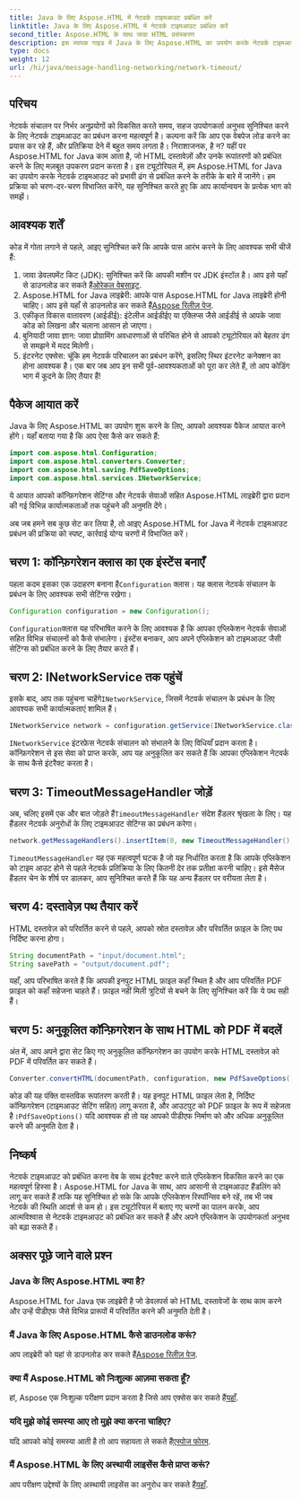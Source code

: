 ```yaml
---
title: Java के लिए Aspose.HTML में नेटवर्क टाइमआउट प्रबंधित करें
linktitle: Java के लिए Aspose.HTML में नेटवर्क टाइमआउट प्रबंधित करें
second_title: Aspose.HTML के साथ जावा HTML प्रसंस्करण
description: इस व्यापक गाइड में Java के लिए Aspose.HTML का उपयोग करके नेटवर्क टाइमआउट को प्रबंधित करना सीखें। प्रभावी टाइमआउट हैंडलिंग के साथ सहज उपयोगकर्ता अनुभव सुनिश्चित करें।
type: docs
weight: 12
url: /hi/java/message-handling-networking/network-timeout/
---
```

## परिचय
नेटवर्क संचालन पर निर्भर अनुप्रयोगों को विकसित करते समय, सहज उपयोगकर्ता अनुभव सुनिश्चित करने के लिए नेटवर्क टाइमआउट का प्रबंधन करना महत्वपूर्ण है। कल्पना करें कि आप एक वेबपेज लोड करने का प्रयास कर रहे हैं, और प्रतिक्रिया देने में बहुत समय लगता है। निराशाजनक, है न? यहीं पर Aspose.HTML for Java काम आता है, जो HTML दस्तावेज़ों और उनके रूपांतरणों को प्रबंधित करने के लिए मज़बूत उपकरण प्रदान करता है। इस ट्यूटोरियल में, हम Aspose.HTML for Java का उपयोग करके नेटवर्क टाइमआउट को प्रभावी ढंग से प्रबंधित करने के तरीके के बारे में जानेंगे। हम प्रक्रिया को चरण-दर-चरण विभाजित करेंगे, यह सुनिश्चित करते हुए कि आप कार्यान्वयन के प्रत्येक भाग को समझें।
## आवश्यक शर्तें
कोड में गोता लगाने से पहले, आइए सुनिश्चित करें कि आपके पास आरंभ करने के लिए आवश्यक सभी चीजें हैं:
1.  जावा डेवलपमेंट किट (JDK): सुनिश्चित करें कि आपकी मशीन पर JDK इंस्टॉल है। आप इसे यहाँ से डाउनलोड कर सकते हैं[ओरेकल वेबसाइट](https://www.oracle.com/java/technologies/javase-jdk11-downloads.html).
2.  Aspose.HTML for Java लाइब्रेरी: आपके पास Aspose.HTML for Java लाइब्रेरी होनी चाहिए। आप इसे यहाँ से डाउनलोड कर सकते हैं[Aspose रिलीज़ पेज](https://releases.aspose.com/html/java/).
3. एकीकृत विकास वातावरण (आईडीई): इंटेलीज आईडीईए या एक्लिप्स जैसे आईडीई से आपके जावा कोड को लिखना और चलाना आसान हो जाएगा।
4. बुनियादी जावा ज्ञान: जावा प्रोग्रामिंग अवधारणाओं से परिचित होने से आपको ट्यूटोरियल को बेहतर ढंग से समझने में मदद मिलेगी।
5. इंटरनेट एक्सेस: चूंकि हम नेटवर्क परिचालन का प्रबंधन करेंगे, इसलिए स्थिर इंटरनेट कनेक्शन का होना आवश्यक है।
एक बार जब आप इन सभी पूर्व-आवश्यकताओं को पूरा कर लेते हैं, तो आप कोडिंग भाग में कूदने के लिए तैयार हैं!
## पैकेज आयात करें
Java के लिए Aspose.HTML का उपयोग शुरू करने के लिए, आपको आवश्यक पैकेज आयात करने होंगे। यहाँ बताया गया है कि आप ऐसा कैसे कर सकते हैं:
```java
import com.aspose.html.Configuration;
import com.aspose.html.converters.Converter;
import com.aspose.html.saving.PdfSaveOptions;
import com.aspose.html.services.INetworkService;
```
ये आयात आपको कॉन्फ़िगरेशन सेटिंग्स और नेटवर्क सेवाओं सहित Aspose.HTML लाइब्रेरी द्वारा प्रदान की गई विभिन्न कार्यात्मकताओं तक पहुंचने की अनुमति देंगे।

अब जब हमने सब कुछ सेट कर लिया है, तो आइए Aspose.HTML for Java में नेटवर्क टाइमआउट प्रबंधन की प्रक्रिया को स्पष्ट, कार्रवाई योग्य चरणों में विभाजित करें।
## चरण 1: कॉन्फ़िगरेशन क्लास का एक इंस्टेंस बनाएँ
 पहला कदम इसका एक उदाहरण बनाना है`Configuration` क्लास। यह क्लास नेटवर्क संचालन के प्रबंधन के लिए आवश्यक सभी सेटिंग्स रखेगा।
```java
Configuration configuration = new Configuration();
```
`Configuration`क्लास यह परिभाषित करने के लिए आवश्यक है कि आपका एप्लिकेशन नेटवर्क सेवाओं सहित विभिन्न संचालनों को कैसे संभालेगा। इंस्टेंस बनाकर, आप अपने एप्लिकेशन को टाइमआउट जैसी सेटिंग्स को प्रबंधित करने के लिए तैयार करते हैं।
## चरण 2: INetworkService तक पहुंचें
 इसके बाद, आप तक पहुंचना चाहेंगे`INetworkService`, जिसमें नेटवर्क संचालन के प्रबंधन के लिए आवश्यक सभी कार्यात्मकताएं शामिल हैं।
```java
INetworkService network = configuration.getService(INetworkService.class);
```
`INetworkService` इंटरफ़ेस नेटवर्क संचालन को संभालने के लिए विधियाँ प्रदान करता है। कॉन्फ़िगरेशन से इस सेवा को प्राप्त करके, आप यह अनुकूलित कर सकते हैं कि आपका एप्लिकेशन नेटवर्क के साथ कैसे इंटरैक्ट करता है।
## चरण 3: TimeoutMessageHandler जोड़ें
 अब, चलिए इसमें एक और बात जोड़ते हैं`TimeoutMessageHandler` संदेश हैंडलर श्रृंखला के लिए। यह हैंडलर नेटवर्क अनुरोधों के लिए टाइमआउट सेटिंग्स का प्रबंधन करेगा।
```java
network.getMessageHandlers().insertItem(0, new TimeoutMessageHandler());
```
`TimeoutMessageHandler` यह एक महत्वपूर्ण घटक है जो यह निर्धारित करता है कि आपके एप्लिकेशन को टाइम आउट होने से पहले नेटवर्क प्रतिक्रिया के लिए कितनी देर तक प्रतीक्षा करनी चाहिए। इसे मैसेज हैंडलर चेन के शीर्ष पर डालकर, आप सुनिश्चित करते हैं कि यह अन्य हैंडलर पर वरीयता लेता है।
## चरण 4: दस्तावेज़ पथ तैयार करें
HTML दस्तावेज़ को परिवर्तित करने से पहले, आपको स्रोत दस्तावेज़ और परिवर्तित फ़ाइल के लिए पथ निर्दिष्ट करना होगा।
```java
String documentPath = "input/document.html";
String savePath = "output/document.pdf";
```
यहाँ, आप परिभाषित करते हैं कि आपकी इनपुट HTML फ़ाइल कहाँ स्थित है और आप परिवर्तित PDF फ़ाइल को कहाँ सहेजना चाहते हैं। फ़ाइल नहीं मिली त्रुटियों से बचने के लिए सुनिश्चित करें कि ये पथ सही हैं।
## चरण 5: अनुकूलित कॉन्फ़िगरेशन के साथ HTML को PDF में बदलें
अंत में, आप अपने द्वारा सेट किए गए अनुकूलित कॉन्फ़िगरेशन का उपयोग करके HTML दस्तावेज़ को PDF में परिवर्तित कर सकते हैं।
```java
Converter.convertHTML(documentPath, configuration, new PdfSaveOptions(), savePath);
```
 कोड की यह पंक्ति वास्तविक रूपांतरण करती है। यह इनपुट HTML फ़ाइल लेता है, निर्दिष्ट कॉन्फ़िगरेशन (टाइमआउट सेटिंग सहित) लागू करता है, और आउटपुट को PDF फ़ाइल के रूप में सहेजता है।`PdfSaveOptions()` यदि आवश्यक हो तो यह आपको पीडीएफ निर्माण को और अधिक अनुकूलित करने की अनुमति देता है।
## निष्कर्ष
नेटवर्क टाइमआउट को प्रबंधित करना वेब के साथ इंटरैक्ट करने वाले एप्लिकेशन विकसित करने का एक महत्वपूर्ण हिस्सा है। Aspose.HTML for Java के साथ, आप आसानी से टाइमआउट हैंडलिंग को लागू कर सकते हैं ताकि यह सुनिश्चित हो सके कि आपके एप्लिकेशन रिस्पॉन्सिव बने रहें, तब भी जब नेटवर्क की स्थिति आदर्श से कम हो। इस ट्यूटोरियल में बताए गए चरणों का पालन करके, आप आत्मविश्वास से नेटवर्क टाइमआउट को प्रबंधित कर सकते हैं और अपने एप्लिकेशन के उपयोगकर्ता अनुभव को बढ़ा सकते हैं।
## अक्सर पूछे जाने वाले प्रश्न
### Java के लिए Aspose.HTML क्या है?
Aspose.HTML for Java एक लाइब्रेरी है जो डेवलपर्स को HTML दस्तावेजों के साथ काम करने और उन्हें पीडीएफ जैसे विभिन्न प्रारूपों में परिवर्तित करने की अनुमति देती है।
### मैं Java के लिए Aspose.HTML कैसे डाउनलोड करूं?
 आप लाइब्रेरी को यहां से डाउनलोड कर सकते हैं[Aspose रिलीज़ पेज](https://releases.aspose.com/html/java/).
### क्या मैं Aspose.HTML को निःशुल्क आज़मा सकता हूँ?
 हां, Aspose एक निःशुल्क परीक्षण प्रदान करता है जिसे आप एक्सेस कर सकते हैं[यहाँ](https://releases.aspose.com/).
### यदि मुझे कोई समस्या आए तो मुझे क्या करना चाहिए?
 यदि आपको कोई समस्या आती है तो आप सहायता ले सकते हैं[एस्पोज फोरम](https://forum.aspose.com/c/html/29).
### मैं Aspose.HTML के लिए अस्थायी लाइसेंस कैसे प्राप्त करूं?
 आप परीक्षण उद्देश्यों के लिए अस्थायी लाइसेंस का अनुरोध कर सकते हैं[यहाँ](https://purchase.aspose.com/temporary-license/).